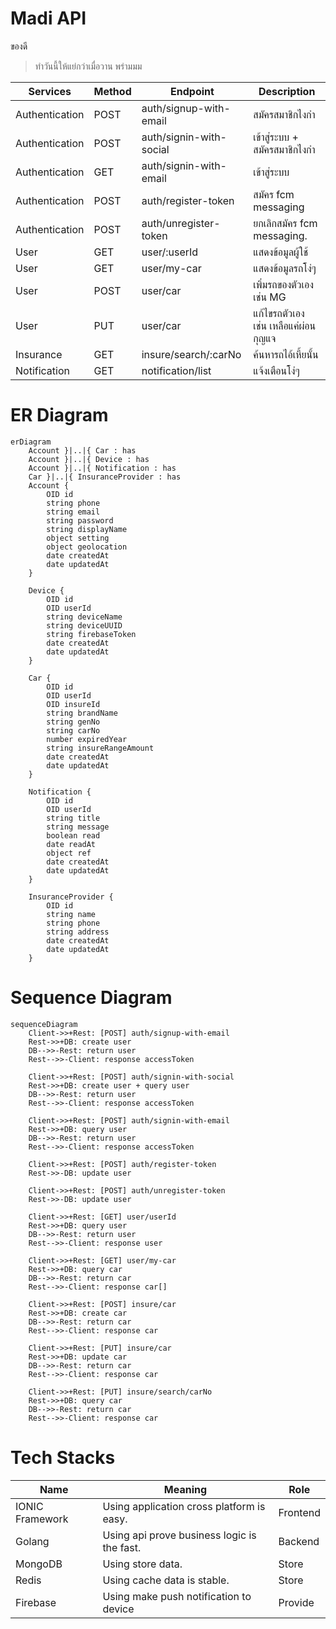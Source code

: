 # Madi API
  ของดี

> ทำวันนี้ให้แย่กว่าเมื่อวาน พร่ามมม

| Services | Method |  Endpoint |  Description  |
| -------- | ------ | --------- |  ----------   |
| Authentication | POST | auth/signup-with-email    | สมัครสมาชิกไงกำ                 |
| Authentication | POST | auth/signin-with-social   | เข้าสู่ระบบ + สมัครสมาชิกไงกำ      |
| Authentication | GET  | auth/signin-with-email    | เข้าสู่ระบบ                      |
| Authentication | POST | auth/register-token       | สมัคร fcm messaging            |
| Authentication | POST | auth/unregister-token     | ยกเลิกสมัคร fcm messaging.      |
| User           | GET  | user/:userId              | แสดงข้อมูลผู้ใช้                   |
| User           | GET  | user/my-car               | แสดงข้อมูลรถโง่ๆ                 |
| User           | POST | user/car                  | เพิ่มรถของตัวเอง เช่น MG          |
| User           | PUT  | user/car                  | แก้ไขรถตัวเอง เช่น เหลือแค่ผ่อนกุญแจ |
| Insurance      | GET  | insure/search/:carNo      | ค้นหารถไอ้เหี้ยนั้น                 |
| Notification   | GET  | notification/list         | แจ้งเตือนโง่ๆ                    |


# ER Diagram

``` mermaid
erDiagram
    Account }|..|{ Car : has
    Account }|..|{ Device : has
    Account }|..|{ Notification : has
    Car }|..|{ InsuranceProvider : has
    Account {
        OID id
        string phone
        string email
        string password
        string displayName
        object setting
        object geolocation
        date createdAt
        date updatedAt
    }

    Device {
        OID id
        OID userId
        string deviceName
        string deviceUUID
        string firebaseToken
        date createdAt
        date updatedAt
    }

    Car {
        OID id
        OID userId
        OID insureId
        string brandName
        string genNo
        string carNo
        number expiredYear
        string insureRangeAmount
        date createdAt
        date updatedAt
    }

    Notification {
        OID id
        OID userId
        string title
        string message
        boolean read
        date readAt
        object ref
        date createdAt
        date updatedAt
    }

    InsuranceProvider {
        OID id 
        string name
        string phone
        string address
        date createdAt
        date updatedAt
    }

```
# Sequence Diagram

```mermaid
sequenceDiagram
    Client->>+Rest: [POST] auth/signup-with-email
    Rest->>+DB: create user
    DB-->>-Rest: return user
    Rest-->>-Client: response accessToken
    
    Client->>+Rest: [POST] auth/signin-with-social
    Rest->>+DB: create user + query user
    DB-->>-Rest: return user
    Rest-->>-Client: response accessToken

    Client->>+Rest: [POST] auth/signin-with-email
    Rest->>+DB: query user
    DB-->>-Rest: return user
    Rest-->>-Client: response accessToken
    
    Client->>+Rest: [POST] auth/register-token
    Rest->>-DB: update user

    Client->>+Rest: [POST] auth/unregister-token
    Rest->>-DB: update user

    Client->>+Rest: [GET] user/userId
    Rest->>+DB: query user
    DB-->>-Rest: return user
    Rest-->>-Client: response user

    Client->>+Rest: [GET] user/my-car
    Rest->>+DB: query car
    DB-->>-Rest: return car
    Rest-->>-Client: response car[]

    Client->>+Rest: [POST] insure/car
    Rest->>+DB: create car
    DB-->>-Rest: return car
    Rest-->>-Client: response car

    Client->>+Rest: [PUT] insure/car
    Rest->>+DB: update car
    DB-->>-Rest: return car
    Rest-->>-Client: response car

    Client->>+Rest: [PUT] insure/search/carNo
    Rest->>+DB: query car
    DB-->>-Rest: return car
    Rest-->>-Client: response car

```

# Tech Stacks
|   Name   | Meaning  |  Role  |
| -------- | -------- | ------ |
| IONIC Framework | Using application cross platform is easy. | Frontend
| Golang | Using api prove business logic is the fast. | Backend
| MongoDB | Using store data. | Store
| Redis | Using cache data is stable. | Store
| Firebase | Using make push notification to device | Provide





